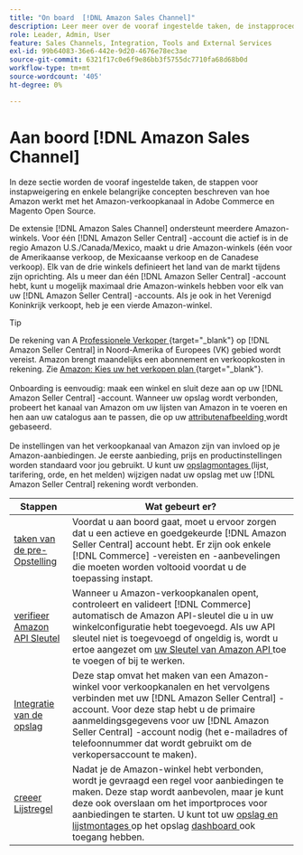 ```yaml
---
title: "On board  [!DNL Amazon Sales Channel]"
description: Leer meer over de vooraf ingestelde taken, de instapprocedure en de manier waarop Amazon werkt met de Amazon-Sales Channel in Adobe Commerce en Magento Open Source.
role: Leader, Admin, User
feature: Sales Channels, Integration, Tools and External Services
exl-id: 99b64083-36e6-442e-9d20-4676e78ec3ae
source-git-commit: 6321f17c0e6f9e86bb3f5755dc7710fa68d68b0d
workflow-type: tm+mt
source-wordcount: '405'
ht-degree: 0%

---
```


# Aan boord [!DNL Amazon Sales Channel]

In deze sectie worden de vooraf ingestelde taken, de stappen voor instapweigering en enkele belangrijke concepten beschreven van hoe Amazon werkt met het Amazon-verkoopkanaal in Adobe Commerce en Magento Open Source.

De extensie [!DNL Amazon Sales Channel] ondersteunt meerdere Amazon-winkels. Voor één [!DNL Amazon Seller Central] -account die actief is in de regio Amazon U.S./Canada/Mexico, maakt u drie Amazon-winkels (één voor de Amerikaanse verkoop, de Mexicaanse verkoop en de Canadese verkoop). Elk van de drie winkels definieert het land van de markt tijdens zijn oprichting. Als u meer dan één [!DNL Amazon Seller Central] -account hebt, kunt u mogelijk maximaal drie Amazon-winkels hebben voor elk van uw [!DNL Amazon Seller Central] -accounts. Als je ook in het Verenigd Koninkrijk verkoopt, heb je een vierde Amazon-winkel.

>[!TIP]
>
>De rekening van A [ Professionele Verkoper ](https://sell.amazon.com/) {target="_blank"} op [!DNL Amazon Seller Central] in Noord-Amerika of Europees (VK) gebied wordt vereist. Amazon brengt maandelijks een abonnement en verkoopkosten in rekening. Zie [ Amazon: Kies uw het verkopen plan ](https://sell.amazon.com/pricing.html) {target="_blank"}.<br><br>
>Onboarding is eenvoudig: maak een winkel en sluit deze aan op uw [!DNL Amazon Seller Central] -account.
>Wanneer uw opslag wordt verbonden, probeert het kanaal van Amazon om uw lijsten van Amazon in te voeren en hen aan uw catalogus aan te passen, die op uw [ attributenafbeelding ](./attributes-view.md) wordt gebaseerd.<br><br>
>De instellingen van het verkoopkanaal van Amazon zijn van invloed op je Amazon-aanbiedingen. Je eerste aanbieding, prijs en productinstellingen worden standaard voor jou gebruikt. U kunt uw [ opslagmontages ](./ob-store-review.md) (lijst, tarifering, orde, en het melden) wijzigen nadat uw opslag met uw [!DNL Amazon Seller Central] rekening wordt verbonden.

| Stappen | Wat gebeurt er? |
|---------------------------------------------------------|-------------------------------------------------------------------------------------------------------------------------------------------------------------------------------------------------------------------------------------------------------------------------------------------------------------------------|
| [ taken van de pre-Opstelling ](./amazon-pre-setup-tasks.md) | Voordat u aan boord gaat, moet u ervoor zorgen dat u een actieve en goedgekeurde [!DNL Amazon Seller Central] account hebt. Er zijn ook enkele [!DNL Commerce] -vereisten en -aanbevelingen die moeten worden voltooid voordat u de toepassing instapt. |
| [ verifieer Amazon API Sleutel ](./amazon-verify-api-key.md) | Wanneer u Amazon-verkoopkanalen opent, controleert en valideert [!DNL Commerce] automatisch de Amazon API-sleutel die u in uw winkelconfiguratie hebt toegevoegd. Als uw API sleutel niet is toegevoegd of ongeldig is, wordt u ertoe aangezet om [ uw Sleutel van Amazon API ](./amazon-verify-api-key.md) toe te voegen of bij te werken. |
| [ Integratie van de opslag ](./store-integration.md) | Deze stap omvat het maken van een Amazon-winkel voor verkoopkanalen en het vervolgens verbinden met uw [!DNL Amazon Seller Central] -account. Voor deze stap hebt u de primaire aanmeldingsgegevens voor uw [!DNL Amazon Seller Central] -account nodig (het e-mailadres of telefoonnummer dat wordt gebruikt om de verkopersaccount te maken). |
| [ creeer Lijstregel ](./ob-create-listing-rule.md) | Nadat je de Amazon-winkel hebt verbonden, wordt je gevraagd een regel voor aanbiedingen te maken. Deze stap wordt aanbevolen, maar je kunt deze ook overslaan om het importproces voor aanbiedingen te starten. U kunt tot uw [ opslag en lijstmontages ](./ob-store-review.md) op het opslag [ dashboard ](./amazon-store-dashboard.md) ook toegang hebben. |
